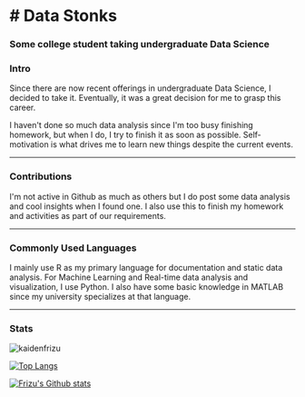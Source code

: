 <h1 align="left"># Data Stonks</h1>
<h3 align="left">Some college student taking undergraduate Data Science</h3>

### Intro

Since there are now recent offerings in undergraduate Data Science, I decided to take it. Eventually, it was a great decision for me to grasp this career.

I haven't done so much data analysis since I'm too busy finishing homework, but when I do, I try to finish it as soon as possible. Self-motivation is what drives me to learn new things despite the current events.

---
### Contributions

I'm not active in Github as much as others but I do post some data analysis and cool insights when I found one. I also use this to finish my homework and activities as part of our requirements.

---
### Commonly Used Languages

I mainly use R as my primary language for documentation and static data analysis. For Machine Learning and Real-time data analysis and visualization, I use Python. I also have some basic knowledge in MATLAB since my university specializes at that language.

---
### Stats
<p align="left"> <img src="https://komarev.com/ghpvc/?username=kaidenfrizu" alt="kaidenfrizu" /></p>

[![Top Langs](https://github-readme-stats.vercel.app/api/top-langs/?username=KaidenFrizu&layout=compact&hide=jupyter%20notebook)](https://github.com/anuraghazra/github-readme-stats)

[![Frizu's Github stats](https://github-readme-stats.vercel.app/api?username=KaidenFrizu)](https://github.com/anuraghazra/github-readme-stats)
